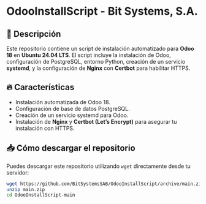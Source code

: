 # OdooInstallScript - Bit Systems, S.A.

## 🚀 Descripción

Este repositorio contiene un script de instalación automatizado para **Odoo 18** en **Ubuntu 24.04 LTS**. El script incluye la instalación de Odoo, configuración de PostgreSQL, entorno Python, creación de un servicio **systemd**, y la configuración de **Nginx** con **Certbot** para habilitar HTTPS.

## 🔥 Características

- Instalación automatizada de Odoo 18.
- Configuración de base de datos PostgreSQL.
- Creación de un servicio systemd para Odoo.
- Instalación de **Nginx** y **Certbot (Let’s Encrypt)** para asegurar tu instalación con HTTPS.

## 📥 Cómo descargar el repositorio

Puedes descargar este repositorio utilizando `wget` directamente desde tu servidor:

```bash
wget https://github.com/BitSystemsSAB/OdooInstallScript/archive/main.zip
unzip main.zip
cd OdooInstallScript-main
